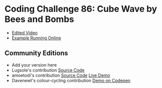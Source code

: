# Coding Challenge 86: Cube Wave by Bees and Bombs
- [Edited Video](https://www.youtube.com/watch?v=H81Tdrmz2LA)
- [Example Running Online](https://codingtrain.github.io/Rainbow-Code/CodingChallenges/CC_86_beesandbombs/)

## Community Editions
* Add your version here
* Lugsole's contribution [Source Code](https://github.com/Lugsole/Cube_Wave)
* amoetodi's contribution [Source Code](https://github.com/amoetodi/CC86) [Live Demo](http://amoetodi.github.io/CC86)
* Davenewt's colour-cycling contribution [Demo on Codepen](https://codepen.io/anon/pen/wprwdP?editors=0010)
